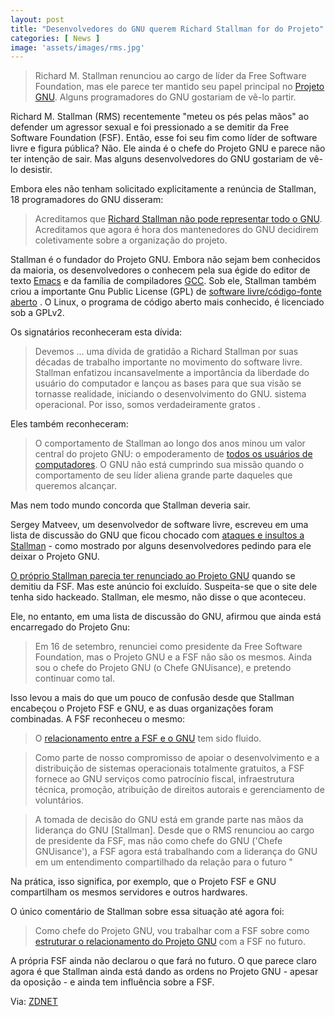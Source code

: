 ```yaml
---
layout: post
title: "Desenvolvedores do GNU querem Richard Stallman for do Projeto"
categories: [ News ]
image: 'assets/images/rms.jpg'
---
```


> Richard M. Stallman renunciou ao cargo de líder da Free Software Foundation, mas ele parece ter mantido seu papel principal no [Projeto GNU](https://www.gnu.org/home.en.html). Alguns programadores do GNU gostariam de vê-lo partir.

Richard M. Stallman (RMS) recentemente "meteu os pés pelas mãos" ao defender um agressor sexual e foi pressionado a se demitir da Free Software Foundation (FSF). Então, esse foi seu fim como líder de software livre e figura pública? Não. Ele ainda é o chefe do Projeto GNU e parece não ter intenção de sair. Mas alguns desenvolvedores do GNU gostariam de vê-lo desistir.

Embora eles não tenham solicitado explicitamente a renúncia de Stallman, 18 programadores do GNU disseram:

> Acreditamos que [Richard Stallman não pode representar todo o GNU](https://guix.gnu.org/blog/2019/joint-statement-on-the-gnu-project/). Acreditamos que agora é hora dos mantenedores do GNU decidirem coletivamente sobre a organização do projeto.

Stallman é o fundador do Projeto GNU. Embora não sejam bem conhecidos da maioria, os desenvolvedores o conhecem pela sua égide do editor de texto [Emacs](https://www.gnu.org/s/emacs/) e da família de compiladores [GCC](https://gcc.gnu.org/). Sob ele, Stallman também criou a importante Gnu Public License (GPL) de [software livre/código-fonte aberto](https://www.gnu.org/licenses/gpl-3.0.en.html) . O Linux, o programa de código aberto mais conhecido, é licenciado sob a GPLv2.

Os signatários reconheceram esta dívida:

> Devemos ... uma dívida de gratidão a Richard Stallman por suas décadas de trabalho importante no movimento do software livre. Stallman enfatizou incansavelmente a importância da liberdade do usuário do computador e lançou as bases para que sua visão se tornasse realidade, iniciando o desenvolvimento do GNU. sistema operacional. Por isso, somos verdadeiramente gratos .

<script async src="https://pagead2.googlesyndication.com/pagead/js/adsbygoogle.js"></script>
<!-- Informat -->
<ins class="adsbygoogle"
     style="display:block"
     data-ad-client="ca-pub-2838251107855362"
     data-ad-slot="2327980059"
     data-ad-format="auto"
     data-full-width-responsive="true"></ins>
<script>
(adsbygoogle = window.adsbygoogle || []).push({});
</script> 

Eles também reconheceram:

> O comportamento de Stallman ao longo dos anos minou um valor central do projeto GNU: o empoderamento de [todos os usuários de computadores](https://www.gnu.org/gnu/manifesto.html#benefit). O GNU não está cumprindo sua missão quando o comportamento de seu líder aliena grande parte daqueles que queremos alcançar.

Mas nem todo mundo concorda que Stallman deveria sair.

Sergey Matveev, um desenvolvedor de software livre, escreveu em uma lista de discussão do GNU que ficou chocado com [ataques e insultos a Stallman](https://lists.gnu.org/archive/html/libreplanet-discuss/2019-10/msg00005.html) - como mostrado por alguns desenvolvedores pedindo para ele deixar o Projeto GNU.

[O próprio Stallman parecia ter renunciado ao Projeto GNU](https://web.archive.org/web/20190928231611/https://stallman.org/archives/2019-jul-oct.html) quando se demitiu da FSF. Mas este anúncio foi excluído. Suspeita-se que o site dele tenha sido hackeado. Stallman, ele mesmo, não disse o que aconteceu.

Ele, no entanto, em uma lista de discussão do GNU, afirmou que ainda está encarregado do Projeto Gnu:

> Em 16 de setembro, renunciei como presidente da Free Software Foundation, mas o Projeto GNU e a FSF não são os mesmos. Ainda sou o chefe do Projeto GNU (o Chefe GNUisance), e pretendo continuar como tal.

<script async src="https://pagead2.googlesyndication.com/pagead/js/adsbygoogle.js"></script>
<!-- Informat -->
<ins class="adsbygoogle"
     style="display:block"
     data-ad-client="ca-pub-2838251107855362"
     data-ad-slot="2327980059"
     data-ad-format="auto"
     data-full-width-responsive="true"></ins>
<script>
(adsbygoogle = window.adsbygoogle || []).push({});
</script> 

Isso levou a mais do que um pouco de confusão desde que Stallman encabeçou o Projeto FSF e GNU, e as duas organizações foram combinadas. A FSF reconheceu o mesmo:

> O [relacionamento entre a FSF e o GNU](https://lists.gnu.org/archive/html/info-gnu/2019-10/msg00004.html) tem sido fluido.

> Como parte de nosso compromisso de apoiar o desenvolvimento e a distribuição de sistemas operacionais totalmente gratuitos, a FSF fornece ao GNU serviços como patrocínio fiscal, infraestrutura técnica, promoção, atribuição de direitos autorais e gerenciamento de voluntários.

> A tomada de decisão do GNU está em grande parte nas mãos da liderança do GNU [Stallman]. Desde que o RMS renunciou ao cargo de presidente da FSF, mas não como chefe do GNU ('Chefe GNUisance'), a FSF agora está trabalhando com a liderança do GNU em um entendimento compartilhado da relação para o futuro "

Na prática, isso significa, por exemplo, que o Projeto FSF e GNU compartilham os mesmos servidores e outros hardwares.

O único comentário de Stallman sobre essa situação até agora foi:

> Como chefe do Projeto GNU, vou trabalhar com a FSF sobre como [estruturar o relacionamento do Projeto GNU](https://lists.gnu.org/archive/html/info-gnu/2019-10/msg00004.html) com a FSF no futuro.

A própria FSF ainda não declarou o que fará no futuro. O que parece claro agora é que Stallman ainda está dando as ordens no Projeto GNU - apesar da oposição - e ainda tem influência sobre a FSF.

Via: [ZDNET](https://www.zdnet.com/article/gnu-project-developers-object-to-richard-m-stallmans-continued-leadership/)
   

